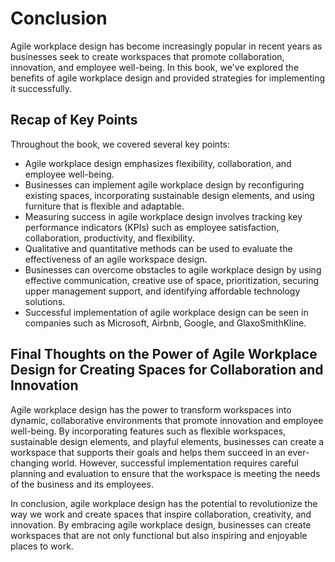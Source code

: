 # Conclusion

Agile workplace design has become increasingly popular in recent years as businesses seek to create workspaces that promote collaboration, innovation, and employee well-being. In this book, we've explored the benefits of agile workplace design and provided strategies for implementing it successfully.

Recap of Key Points
-------------------

Throughout the book, we covered several key points:

* Agile workplace design emphasizes flexibility, collaboration, and employee well-being.
* Businesses can implement agile workplace design by reconfiguring existing spaces, incorporating sustainable design elements, and using furniture that is flexible and adaptable.
* Measuring success in agile workplace design involves tracking key performance indicators (KPIs) such as employee satisfaction, collaboration, productivity, and flexibility.
* Qualitative and quantitative methods can be used to evaluate the effectiveness of an agile workspace design.
* Businesses can overcome obstacles to agile workplace design by using effective communication, creative use of space, prioritization, securing upper management support, and identifying affordable technology solutions.
* Successful implementation of agile workplace design can be seen in companies such as Microsoft, Airbnb, Google, and GlaxoSmithKline.

Final Thoughts on the Power of Agile Workplace Design for Creating Spaces for Collaboration and Innovation
----------------------------------------------------------------------------------------------------------

Agile workplace design has the power to transform workspaces into dynamic, collaborative environments that promote innovation and employee well-being. By incorporating features such as flexible workspaces, sustainable design elements, and playful elements, businesses can create a workspace that supports their goals and helps them succeed in an ever-changing world. However, successful implementation requires careful planning and evaluation to ensure that the workspace is meeting the needs of the business and its employees.

In conclusion, agile workplace design has the potential to revolutionize the way we work and create spaces that inspire collaboration, creativity, and innovation. By embracing agile workplace design, businesses can create workspaces that are not only functional but also inspiring and enjoyable places to work.